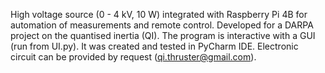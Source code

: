 High voltage source (0 - 4 kV, 10 W) integrated with Raspberry Pi 4B for automation of measurements and remote control.
Developed for a DARPA project on the quantised inertia (QI).
The program is interactive with a GUI (run from UI.py).
It was created and tested in PyCharm IDE.
Electronic circuit can be provided by request (qi.thruster@gmail.com).
